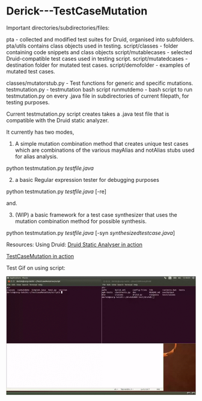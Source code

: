 # Derick---TestCaseMutation

Important directories/subdirectories/files:

pta - collected and modified test suites for Druid, organised into subfolders.  pta/utils contains class objects used in testing.
script/classes - folder containing code snippets and class objects
script/mutablecases - selected Druid-compatible test cases used in testing script.
script/mutatedcases - destination folder for mutated test cases.
script/demofolder - examples of mutated test cases.


classes/mutatorstub.py - Test functions for generic and specific mutations.
testmutation.py - testmutation bash script
runmutdemo - bash script to run testmutation.py on every .java file in subdirectories of current filepath, for testing purposes.


Current testmutation.py script creates takes a .java test file that is compatible with the Druid static analyzer.

It currently has two modes,

1) A simple mutation combination method that creates unique test cases which are combinations of the various mayAlias and notAlias stubs used for alias analysis.

python testmutation.py *testfile.java*

2) a basic Regular expression tester for debugging purposes

python testmutation.py *testfile.java* [-re]

and.

3) (WIP) a basic framework for a test case synthesizer that uses the mutation combination method for possible synthesis.

python testmutation.py *testfile.java* [-syn *synthesizedtestcase.java*]

Resources:
Using Druid:
[Druid Static Analyser in action](https://www.youtube.com/watch?v=TVYNOi4xpkI)

[TestCaseMutation in action](https://www.youtube.com/watch?v=TVYNOi4xpkI)

Test Gif on using script:


![alt text](https://github.com/yuleisui/Derick---TestCaseMutation/blob/master/mutation.gif)
